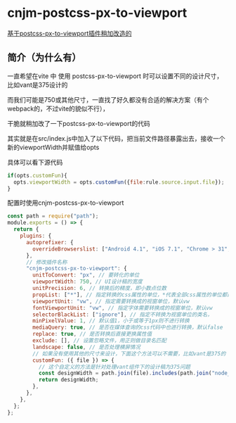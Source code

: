 <!--
 * @Description: 这是**页面（组件）
 * @Date: 2022-04-13 14:58:24
 * @Author: chenjiaming
 * @LastEditors: chenjiaming
 * @LastEditTime: 2022-04-13 15:54:38
-->
# cnjm-postcss-px-to-viewport
[基于postcss-px-to-viewport插件稍加改造的](https://github.com/evrone/postcss-px-to-viewport)

## 简介（为什么有）

一直希望在vite 中 使用 postcss-px-to-viewport 时可以设置不同的设计尺寸，比如vant是375设计的

而我们可能是750或其他尺寸，一直找了好久都没有合适的解决方案（有个webpack的，不过vite的貌似不行），

干脆就稍加改了一下postcss-px-to-viewport的代码

其实就是在src/index.js中加入了以下代码，把当前文件路径暴露出去，接收一个新的viewportWidth并赋值给opts

具体可以看下源代码
```js
if(opts.customFun){
  opts.viewportWidth = opts.customFun({file:rule.source.input.file});
}
```

配置时使用cnjm-postcss-px-to-viewport

```js
const path = require("path");
module.exports = () => {
  return {
    plugins: {
      autoprefixer: {
        overrideBrowserslist: ["Android 4.1", "iOS 7.1", "Chrome > 31", "ff > 31", "ie >= 8"],
      },
      // 修改插件名称
      "cnjm-postcss-px-to-viewport": {
        unitToConvert: "px", // 要转化的单位
        viewportWidth: 750, // UI设计稿的宽度
        unitPrecision: 6, // 转换后的精度，即小数点位数
        propList: ["*"], // 指定转换的css属性的单位，*代表全部css属性的单位都进行转换
        viewportUnit: "vw", // 指定需要转换成的视窗单位，默认vw
        fontViewportUnit: "vw", // 指定字体需要转换成的视窗单位，默认vw
        selectorBlackList: ["ignore"], // 指定不转换为视窗单位的类名，
        minPixelValue: 1, // 默认值1，小于或等于1px则不进行转换
        mediaQuery: true, // 是否在媒体查询的css代码中也进行转换，默认false
        replace: true, // 是否转换后直接更换属性值
        exclude: [], // 设置忽略文件，用正则做目录名匹配
        landscape: false, // 是否处理横屏情况
        // 如果没有使用其他的尺寸来设计，下面这个方法可以不需要，比如vant是375的
        customFun: ({ file }) => {
          // 这个自定义的方法是针对处理vant组件下的设计稿为375问题
          const designWidth = path.join(file).includes(path.join("node_modules", "vant")) ? 375 : 750;
          return designWidth;
        },
      },
    },
  };
};

```

